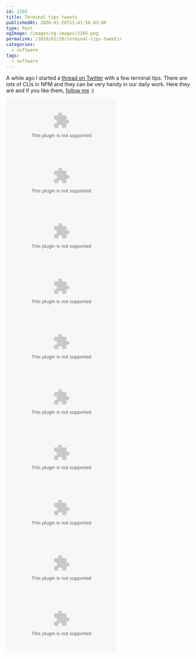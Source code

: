 ```yaml
---
id: 2165
title: Terminal tips tweets
publishedAt: 2020-01-20T11:41:56-03:00
type: Post
ogImage: /images/og-images/2165.png
permalink: /2020/01/20/terminal-tips-tweets/
categories:
  - software
tags:
  - software
---
```


A while ago I started a [thread on Twitter](https://twitter.com/leozera/status/1090639374109138946) with a few terminal tips. There are lots of CLIs in NPM and they can be very handy in our daily work. Here they are and if you like them, [follow me](https://twitter.com/leozera) :)

<Embed type="Twitter" id="1090639457118609408" />

<Embed type="Twitter" id="1090639526840549382" />

<Embed type="Twitter" id="1090639627822628865" />

<Embed type="Twitter" id="1090639691135610881" />

<Embed type="Twitter" id="1090639798354665472" />

<Embed type="Twitter" id="1090639885931753475" />

<Embed type="Twitter" id="1090640016970117120" />

<Embed type="Twitter" id="1093949292040019968" />

<Embed type="Twitter" id="1180601156889804801" />

<Embed type="Twitter" id="1215393238720188416" />
